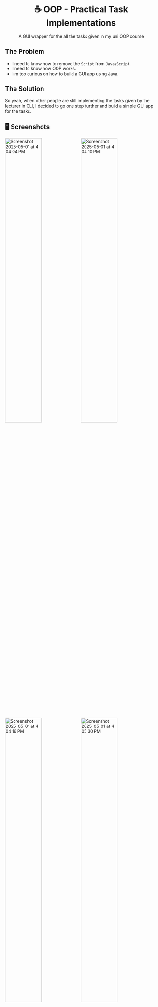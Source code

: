 <center><h1 align="center">☕️ OOP - Practical Task Implementations</h1></center>

<p align="center">A GUI wrapper for the all the tasks given in my uni OOP course</p>

## The Problem

- I need to know how to remove the `Script` from `JavasScript`.
- I need to know how OOP works.
- I'm too curious on how to build a GUI app using Java.

## The Solution

So yeah, when other people are still implementing the tasks given by the lecturer in CLI, I decided to go one step further and build a simple GUI app for the tasks.

## 🖥 Screenshots

<div>
  <img width="49%" alt="Screenshot 2025-05-01 at 4 04 04 PM" src="https://github.com/user-attachments/assets/7a8bde53-6e5d-44ee-b354-680bc69729e1" />
  <img width="49%" alt="Screenshot 2025-05-01 at 4 04 10 PM" src="https://github.com/user-attachments/assets/1049ba89-5244-4cc2-a9b0-e80e568c6961" />
  <img width="49%" alt="Screenshot 2025-05-01 at 4 04 16 PM" src="https://github.com/user-attachments/assets/b47e2493-481d-4944-8824-a5d4062bb3e9" />
  <img width="49%" alt="Screenshot 2025-05-01 at 4 05 30 PM" src="https://github.com/user-attachments/assets/05e7a2f0-366d-4e66-9eaa-1a68e61fe152" />
  <img width="49%" alt="Screenshot 2025-05-01 at 4 06 19 PM" src="https://github.com/user-attachments/assets/1161e72c-f758-4be5-9bae-661683390a05" />
</div>

## 🔬 Technologies Used 

Swing UI in Java. Can't find the icon for it, so just plain text here.

## ⌨️ Setup

If you want to run the website on your local machine:
1. Download the jar file in the release page of this repo.
3. Make sure you have JRE 1.8 installed.
4. Run `java -jar final.jar`

## 📈 Status

This project is completed. If any bugs are found, please file an issue here, and I'll resolve it ASAP. Feel free to contribute to the project as well.

## 💡 Inspirations 

Thanks to my university.

## 📄 License

Copyright © 2025 Melvin Chia<br/>
Licensed under MIT.
